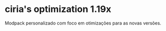 # ciria's optimization 1.19x

Modpack personalizado com foco em otimizações para as novas versões.


